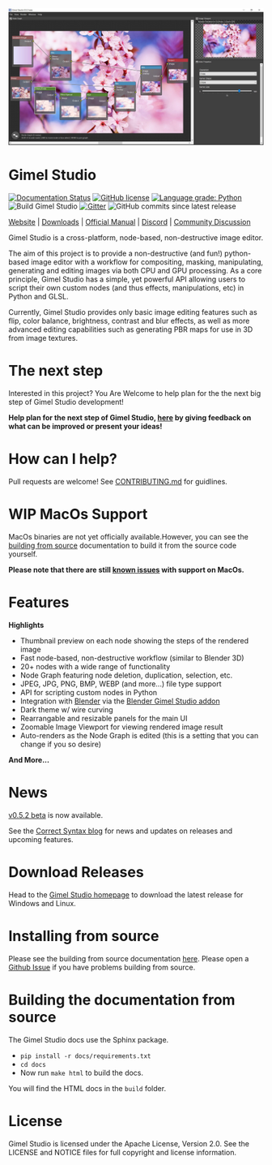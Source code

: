 !["Gimel Studio"](/screenshots/gimel-studio-ui-04.jpg?raw=true "Gimel Studio")

Gimel Studio
============

[![Documentation Status](https://readthedocs.org/projects/gimel-studio/badge/?version=latest)](https://gimel-studio.readthedocs.io/en/latest/?badge=latest)
[![GitHub license](https://img.shields.io/github/license/Correct-Syntax/Gimel-Studio?color=light-green)](https://github.com/Correct-Syntax/Gimel-Studio/blob/master/LICENSE)
[![Language grade: Python](https://img.shields.io/lgtm/grade/python/g/Correct-Syntax/Gimel-Studio.svg?logo=lgtm&logoWidth=18)](https://lgtm.com/projects/g/Correct-Syntax/Gimel-Studio/context:python)
![Build Gimel Studio](https://github.com/Correct-Syntax/Gimel-Studio/workflows/Build%20Gimel%20Studio/badge.svg)
[![Gitter](https://badges.gitter.im/Gimel-Studio/community.svg)](https://gitter.im/Gimel-Studio/community?utm_source=badge&utm_medium=badge)
![GitHub commits since latest release](https://img.shields.io/github/commits-since/Correct-Syntax/Gimel-Studio/latest?style=flat)


[Website](https://correctsyntax.com/projects/gimel-studio/) | [Downloads](https://correctsyntax.com/projects/gimel-studio/#download) | [Official Manual](https://gimel-studio.readthedocs.io/en/latest/) | [Discord](https://discord.gg/RqwbDrVDpK) | [Community Discussion](https://github.com/Correct-Syntax/Gimel-Studio/discussions)


Gimel Studio is a cross-platform, node-based, non-destructive image editor.

The aim of this project is to provide a non-destructive (and fun!) python-based image editor with a workflow for compositing, masking, manipulating, generating and editing images via both CPU and GPU processing. As a core principle, Gimel Studio has a simple, yet powerful API allowing users to script their own custom nodes (and thus effects, manipulations, etc) in Python and GLSL.

Currently, Gimel Studio provides only basic image editing features such as flip, color balance, brightness, contrast and blur effects, as well as more advanced editing capabilities such as generating PBR maps for use in 3D from image textures.


# The next step

Interested in this project? You Are Welcome to help plan for the the next big step of Gimel Studio development!

**Help plan for the next step of Gimel Studio, [here](https://github.com/GimelStudio/GimelStudio) by giving feedback on what can be improved or present your ideas!**


# How can I help?

Pull requests are welcome! See [CONTRIBUTING.md](CONTRIBUTING.md) for guidlines.


# WIP MacOs Support

MacOs binaries are not yet officially available.However, you can see the [building from source](https://gimel-studio.readthedocs.io/en/latest/getting_started/building_from_source.html#macos) documentation to build it from the source code yourself.

**Please note that there are still [known issues](https://github.com/Correct-Syntax/Gimel-Studio/issues/29) with support on MacOs.**


# Features

**Highlights**

  * Thumbnail preview on each node showing the steps of the rendered image
  * Fast node-based, non-destructive workflow (similar to Blender 3D)
  * 20+ nodes with a wide range of functionality
  * Node Graph featuring node deletion, duplication, selection, etc.
  * JPEG, JPG, PNG, BMP, WEBP (and more...) file type support
  * API for scripting custom nodes in Python
  * Integration with [Blender](https://blender.org) via the [Blender Gimel Studio addon](https://github.com/Correct-Syntax/Blender-Gimel-Studio-Addon)
  * Dark theme w/ wire curving
  * Rearrangable and resizable panels for the main UI
  * Zoomable Image Viewport for viewing rendered image result
  * Auto-renders as the Node Graph is edited (this is a setting that you can change if you so desire)

**And More...**


# News

[v0.5.2 beta](https://github.com/Correct-Syntax/Gimel-Studio/releases/tag/v0.5.2-beta) is now available.

See the <a href="https://correctsyntax.com/blog/">Correct Syntax blog</a> for news and updates on releases and upcoming features.


# Download Releases

Head to the <a href="https://correctsyntax.com/projects/gimel-studio/">Gimel Studio homepage</a> to download the latest release for Windows and Linux.


# Installing from source

Please see the building from source documentation <a href="https://gimel-studio.readthedocs.io/en/latest/getting_started/building_from_source.html">here</a>. Please open a [Github Issue](https://github.com/Correct-Syntax/Gimel-Studio/issues/new/choose) if you have problems building from source.


# Building the documentation from source

The Gimel Studio docs use the Sphinx package.

  * ``pip install -r docs/requirements.txt``
  * ``cd docs``
  * Now run ``make html`` to build the docs.

You will find the HTML docs in the ``build`` folder.


# License

Gimel Studio is licensed under the Apache License, Version 2.0. See the LICENSE and NOTICE files for full copyright and license information.
